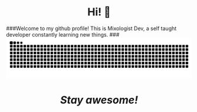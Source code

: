 <h1 align="center"> Hi! 👋</h1>
<p align="center">
  
  ###Welcome to my github profile! This is Mixologist Dev, a self taught developer constantly learning new things. ###
<img src="https://raw.githubusercontent.com/Mixologist6105/Mixologist6105/b4015f0f2c5a41d7224d14dba2649f815ce4ef36/srcs/grid-snake.svg">
</p>

<h1 align="center"><i>Stay awesome!</i></h1>
